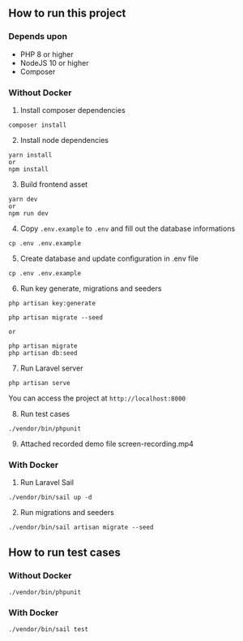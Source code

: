 ## How to run this project

### Depends upon

- PHP 8 or higher
- NodeJS 10 or higher
- Composer

### Without Docker

1. Install composer dependencies

```
composer install
```

2. Install node dependencies

```
yarn install
or
npm install
```

3. Build frontend asset

```
yarn dev
or
npm run dev
```

4. Copy `.env.example` to `.env` and fill out the database informations

```
cp .env .env.example
```

5. Create database and update configuration in .env file

```
cp .env .env.example
```

6. Run key generate, migrations and seeders

```
php artisan key:generate

php artisan migrate --seed

or

php artisan migrate
php artisan db:seed
```

7. Run Laravel server

```
php artisan serve
```

You can access the project at `http://localhost:8000`


8. Run test cases

```
./vendor/bin/phpunit
```

9. Attached recorded demo file screen-recording.mp4


### With Docker

1. Run Laravel Sail

```
./vendor/bin/sail up -d
```

2. Run migrations and seeders

```
./vendor/bin/sail artisan migrate --seed
```

## How to run test cases

### Without Docker

```
./vendor/bin/phpunit
```

### With Docker

```
./vendor/bin/sail test
```

